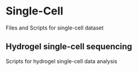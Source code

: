 # Single-Cell
Files and Scripts for single-cell dataset

## Hydrogel single-cell sequencing
Scripts for hydrogel single-cell data analysis
